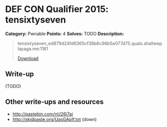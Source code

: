 # DEF CON Qualifier 2015: tensixtyseven

**Category:** Pwnable
**Points:** 4
**Solves:** TODO
**Description:**

> tensixtyseven_ed879d24fd6365cf38b6c96b5e077d75.quals.shallweplayaga.me:1161
>
> [Download](http://downloads.notmalware.ru/tensixtyseven_ed879d24fd6365cf38b6c96b5e077d75)


## Write-up

(TODO)

## Other write-ups and resources

* <http://pastebin.com/nU26i7aj>
* <http://skidpaste.org/UasGApIf.txt> (down)
